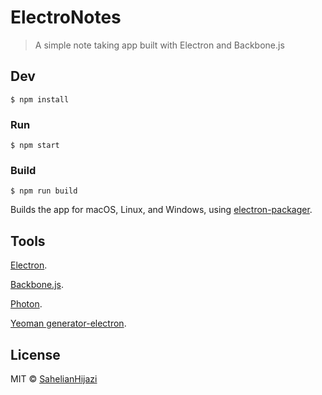 # ElectroNotes

>A simple note taking app built with Electron and Backbone.js


## Dev

```
$ npm install
```

### Run

```
$ npm start
```

### Build

```
$ npm run build
```

Builds the app for macOS, Linux, and Windows, using [electron-packager](https://github.com/electron-userland/electron-packager).

## Tools
[Electron](http://electron.atom.io/).

[Backbone.js](http://backbonejs.org/).

[Photon](http://photonkit.com/).

[Yeoman generator-electron](https://github.com/sindresorhus/generator-electron).



## License

MIT © [SahelianHijazi](https://github.com/SahelianHijazi)

